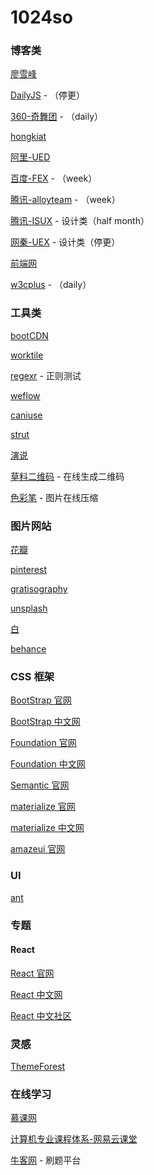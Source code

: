 # 1024so

### 博客类

[廖雪峰](http://www.liaoxuefeng.com/)

[DailyJS](http://dailyjs.com/) - （停更）

[360-奇舞团](http://www.75team.com/) - （daily）

[hongkiat](http://www.hongkiat.com/blog/)

[阿里-UED](http://www.aliued.com/)

[百度-FEX](http://fex.baidu.com/) - （week）

[腾讯-alloyteam](http://www.alloyteam.com/) - （week）

[腾讯-ISUX](http://isux.tencent.com/) - 设计类（half month）

[网秦-UEX](http://uec.nq.com/) - 设计类（停更）

[前端网](http://www.w3cfuns.com/)

[w3cplus](http://www.w3cplus.com/) - （daily）


### 工具类

[bootCDN](http://www.bootcdn.cn/)

[worktile](https://worktile.com/)

[regexr](http://regexr.com/) - 正则测试

[weflow](http://weflow.io/)

[caniuse](http://caniuse.com/)

[strut](http://strut.io/)

[演说](http://yanshuo.io/)

[草料二维码](http://cli.im/) - 在线生成二维码

[色彩笔](http://cli.im/) - 图片在线压缩


### 图片网站

[花瓣](http://huaban.com/)

[pinterest](https://www.pinterest.com/)

[gratisography](http://www.gratisography.com/)

[unsplash](https://unsplash.com/)

[白](http://bai.com/)

[behance](https://www.behance.net/)

### CSS 框架

[BootStrap 官网](https://getbootstrap.com/)

[BootStrap 中文网](http://www.bootcss.com/)

[Foundation 官网](http://foundation.zurb.com/)

[Foundation 中文网](http://www.foundcss.com/)

[Semantic 官网](http://semantic-ui.com/)

[materialize 官网](http://materializecss.com/)

[materialize 中文网](http://www.materialscss.com/)

[amazeui 官网](http://amazeui.org/)


### UI

[ant](http://ant.design/)

### 专题


#### React

[React 官网](https://facebook.github.io/react/)

[React 中文网](http://reactjs.cn/react/index.html)

[React 中文社区](http://react-china.org/)

### 灵感

[ThemeForest](http://themeforest.net/)

### 在线学习

[慕课网](http://www.imooc.com/)

[计算机专业课程体系-网易云课堂](http://study.163.com/curricula/cs.htm)

[牛客网](http://www.nowcoder.com/) - 刷题平台
